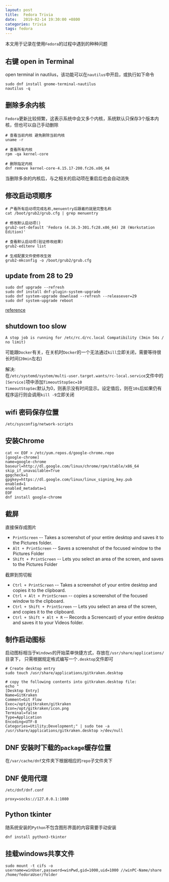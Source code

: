 ```yaml
---
layout: post
title:  Fedora Trivia
date:   2019-02-14 19:30:00 +0800
categories: trivia
tags: fedora
---
```


本文用于记录在使用`Fedora`的过程中遇到的种种问题

## 右键 open in Terminal

open terminal in nautilus，该功能可以在`nautilus`中开启，或执行如下命令

```shell
sudo dnf install gnome-terminal-nautilus
nautilus -q
```

## 删除多余内核

`Fedora`更新比较频繁，这表示系统中会又多个内核，系统默认只保存3个版本内核，但也可以自己手动删除

```shell
# 查看当前内核 避免删除当前内核
uname -r
 
# 查看所有内核
rpm -qa kernel-core

# 删除指定内核
dnf remove kernel-core-4.15.17-200.fc26.x86_64
```

当删除多余的内核后，与之相关的启动项在重启后也会自动消失
 
## 修改启动项顺序

```shell
# 产看所有启动项完成名称,menuentry后跟着的就是完整名称
cat /boot/grub2/grub.cfg | grep menuentry

# 修改默认启动项()
grub2-set-default 'Fedora (4.16.3-301.fc28.x86_64) 28 (Workstation Edition)'

# 查看默认启动项(验证修改结果)
grub2-editenv list

# 生成配置文件使修改生效
grub2-mkconfig -o /boot/grub2/grub.cfg
```

## update from 28 to 29

```shell
sudo dnf upgrade --refresh
sudo dnf install dnf-plugin-system-upgrade
sudo dnf system-upgrade download --refresh --releasever=29
sudo dnf system-upgrade reboot
```

[reference](https://fedoraproject.org/wiki/DNF_system_upgrade)

## shutdown too slow

`A stop job is running for /etc/rc.d/rc.local Compatibility (3min 54s / no limit)`  

可能跟`Docker`有关，在关机时`Docker`的一个无法通过`kill`立即关闭，需要等待很长时间(`20min`左右)

解决:  
在`/etc/systemd/system/multi-user.target.wants/rc-local.service`文件中的`[Service]`项中添加`TimeoutStopSec=10`  
`TimeoutStopSec`默认为0，则表示没有时间显示。设定值后，则在`10s`后如果仍有程序运行则会调用`kill -9`立即关闭

## wifi 密码保存位置

`/etc/sysconfig/network-scripts`

## 安装Chrome

```shell
cat << EOF > /etc/yum.repos.d/google-chrome.repo
[google-chrome]
name=google-chrome
baseurl=http://dl.google.com/linux/chrome/rpm/stable/x86_64
skip_if_unavailable=True
gpgcheck=1
gpgkey=https://dl.google.com/linux/linux_signing_key.pub
enabled=1
enabled_metadata=1
EOF
dnf install google-chrome
```

## 截屏

直接保存成图片  
* `PrintScreen` -- Takes a screenshot of your entire desktop and saves it to the Pictures folder.
* `Alt + PrintScreen` -- Saves a screenshot of the focused window to the Pictures Folder
* `Shift + PrintScreen` -- Lets you select an area of the screen, and saves to the Pictures Folder

截屏到剪切板  
* `Ctrl + PrintScreen` -- Takes a screenshot of your entire desktop and copies it to the clipboard.
* `Ctrl + Alt + PrintScreen` -- copies a screenshot of the focused window to the clipboard.
* `Ctrl + Shift + PrintScreen` -- Lets you select an area of the screen, and copies it to the clipboard.
* `Ctrl + Shift + Alt + R` -- Records a Screencast) of your entire desktop and saves it to your Videos folder.

## 制作启动图标

启动图标相当于`Windows`的开始菜单快捷方式，存放在`/usr/share/applications/`目录下，
只需根据规定格式编写一个`.desktop`文件即可

```shell
# Create desktop entry
sudo touch /usr/share/applications/gitkraken.desktop

# copy the following contents into gitkraken.desktop file:
echo "
[Desktop Entry]
Name=GitKraken
Comment=Git Flow
Exec=/opt/gitkraken/gitkraken
Icon=/opt/gitkraken/icon.png
Terminal=false
Type=Application
Encoding=UTF-8
Categories=Utility;Development;" | sudo tee -a /usr/share/applications/gitkraken.desktop >/dev/null
```

## DNF 安装时下载的`package`缓存位置

在`/var/cache/dnf`文件夹下根据相应的`repo`子文件夹下

## DNF 使用代理

`/etc/dnf/dnf.conf`

```cnof
proxy=socks://127.0.0.1:1080
```

## Python tkinter

随系统安装的`Python`不包含图形界面的内容需要手动安装

```shell
dnf install python3-tkinter
```

## 挂载windows共享文件

```shell
sudo mount -t cifs -o username=winUser,password=winPwd,gid=1000,uid=1000 //winPC-Name/share /home/fedoraUser/folder
```
